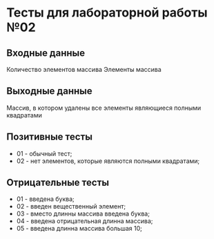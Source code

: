 # Тесты для лабораторной работы №02

## Входные данные
Количество элементов массива
Элементы массива

## Выходные данные
Массив, в котором удалены все элементы являющиеся полными квадратами

## Позитивные тесты
- 01 - обычный тест;
- 02 - нет элементов, которые являются полными квадратами;

## Отрицательные тесты
- 01 - введена буква;
- 02 - введен вещественный элемент;
- 03 - вместо длинны массива введена буква;
- 04 - введена отрицательная длинна массива;
- 05 - введена длинна массива большая 10;
